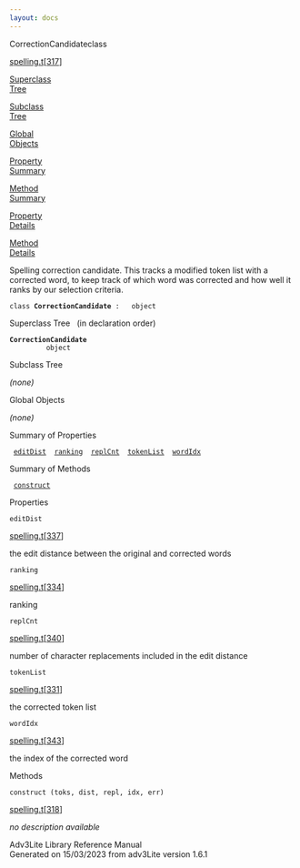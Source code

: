 ```yaml
---
layout: docs
---
```

<span class="title">CorrectionCandidate</span><span class="type">class</span>

[spelling.t](../file/spelling.t.html)\[[317](../source/spelling.t.html#317)\]

[Superclass  
Tree](#_SuperClassTree_)

[Subclass  
Tree](#_SubClassTree_)

[Global  
Objects](#_ObjectSummary_)

[Property  
Summary](#_PropSummary_)

[Method  
Summary](#_MethodSummary_)

[Property  
Details](#_Properties_)

[Method  
Details](#_Methods_)

<div class="fdesc">

Spelling correction candidate. This tracks a modified token list with a
corrected word, to keep track of which word was corrected and how well
it ranks by our selection criteria.

`class `**`CorrectionCandidate`**` :   object`

</div>

<span id="_SuperClassTree_"></span>

<div class="mjhd">

<span class="hdln">Superclass Tree</span>   (in declaration order)

</div>

**`CorrectionCandidate`**  
`         object`  
<span id="_SubClassTree_"></span>

<div class="mjhd">

<span class="hdln">Subclass Tree</span>  

</div>

*(none)* <span id="_ObjectSummary_"></span>

<div class="mjhd">

<span class="hdln">Global Objects</span>  

</div>

*(none)* <span id="_PropSummary_"></span>

<div class="mjhd">

<span class="hdln">Summary of Properties</span>  

</div>

` `[`editDist`](#editDist)`  `[`ranking`](#ranking)`  `[`replCnt`](#replCnt)`  `[`tokenList`](#tokenList)`  `[`wordIdx`](#wordIdx)`  `

<span id="_MethodSummary_"></span>

<div class="mjhd">

<span class="hdln">Summary of Methods</span>  

</div>

` `[`construct`](#construct)`  `

<span id="_Properties_"></span>

<div class="mjhd">

<span class="hdln">Properties</span>  

</div>

<span id="editDist"></span>

`editDist`

[spelling.t](../file/spelling.t.html)\[[337](../source/spelling.t.html#337)\]

<div class="desc">

the edit distance between the original and corrected words

</div>

<span id="ranking"></span>

`ranking`

[spelling.t](../file/spelling.t.html)\[[334](../source/spelling.t.html#334)\]

<div class="desc">

ranking

</div>

<span id="replCnt"></span>

`replCnt`

[spelling.t](../file/spelling.t.html)\[[340](../source/spelling.t.html#340)\]

<div class="desc">

number of character replacements included in the edit distance

</div>

<span id="tokenList"></span>

`tokenList`

[spelling.t](../file/spelling.t.html)\[[331](../source/spelling.t.html#331)\]

<div class="desc">

the corrected token list

</div>

<span id="wordIdx"></span>

`wordIdx`

[spelling.t](../file/spelling.t.html)\[[343](../source/spelling.t.html#343)\]

<div class="desc">

the index of the corrected word

</div>

<span id="_Methods_"></span>

<div class="mjhd">

<span class="hdln">Methods</span>  

</div>

<span id="construct"></span>

`construct (toks, dist, repl, idx, err)`

[spelling.t](../file/spelling.t.html)\[[318](../source/spelling.t.html#318)\]

<div class="desc">

*no description available*

</div>

<div class="ftr">

Adv3Lite Library Reference Manual  
Generated on 15/03/2023 from adv3Lite version 1.6.1

</div>
